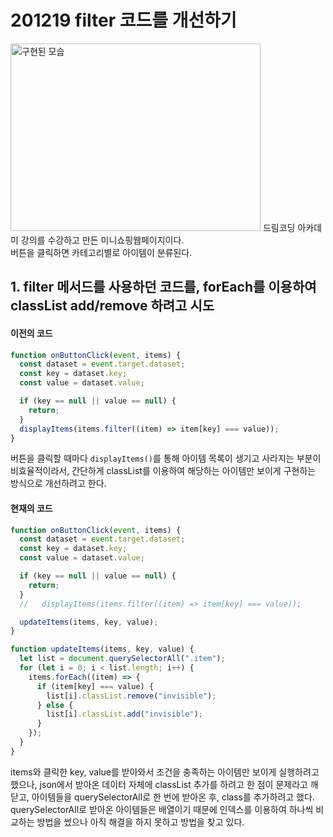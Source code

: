 # 201219 filter 코드를 개선하기

<img src="/img/201219.png" width="400px" height="300px" title="카테고리 필터" alt="구현된 모습"></img>
드림코딩 아카데미 강의를 수강하고 만든 미니쇼핑웹페이지이다.  
버튼을 클릭하면 카테고리별로 아이템이 분류된다.

## 1. filter 메서드를 사용하던 코드를, forEach를 이용하여 classList add/remove 하려고 시도

#### 이전의 코드

```javascript
function onButtonClick(event, items) {
  const dataset = event.target.dataset;
  const key = dataset.key;
  const value = dataset.value;

  if (key == null || value == null) {
    return;
  }
  displayItems(items.filter((item) => item[key] === value));
}
```

버튼을 클릭할 때마다 `displayItems()`를 통해 아이템 목록이 생기고 사라지는 부분이 비효율적이라서, 간단하게 classList를 이용하여 해당하는 아이템만 보이게 구현하는 방식으로 개선하려고 한다.

#### 현재의 코드

```javascript
function onButtonClick(event, items) {
  const dataset = event.target.dataset;
  const key = dataset.key;
  const value = dataset.value;

  if (key == null || value == null) {
    return;
  }
  //   displayItems(items.filter((item) => item[key] === value));

  updateItems(items, key, value);
}

function updateItems(items, key, value) {
  let list = document.querySelectorAll(".item");
  for (let i = 0; i < list.length; i++) {
    items.forEach((item) => {
      if (item[key] === value) {
        list[i].classList.remove("invisible");
      } else {
        list[i].classList.add("invisible");
      }
    });
  }
}
```

items와 클릭한 key, value를 받아와서 조건을 충족하는 아이템만 보이게 실행하려고 했으나, json에서 받아온 데이터 자체에 classList 추가를 하려고 한 점이 문제라고 깨닫고, 아이템들을 querySelectorAll로 한 번에 받아온 후, class를 추가하려고 했다.  
querySelectorAll로 받아온 아이템들은 배열이기 때문에 인덱스를 이용하여 하나씩 비교하는 방법을 썼으나 아직 해결을 하지 못하고 방법을 찾고 있다.

